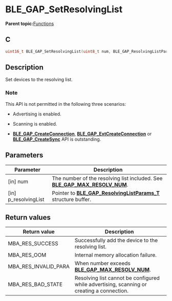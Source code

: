 # BLE\_GAP\_SetResolvingList

**Parent topic:**[Functions](GUID-D235316A-5434-4ADA-AEF5-10D073D0126B.md)

## C

```c
uint16_t BLE_GAP_SetResolvingList(uint8_t num, BLE_GAP_ResolvingListParams_T *p_resolvingList);
```

## Description

Set devices to the resolving list.

### Note

This API is not permitted in the following three scenarios:

-   Advertising is enabled.

-   Scanning is enabled.

-   **[BLE\_GAP\_CreateConnection](GUID-9630891B-6917-4AF0-86FF-6B7B106D524D.md)**, **[BLE\_GAP\_ExtCreateConnection](GUID-8142484B-2E7A-4BBC-9F11-32CE0D179C21.md)** or **[BLE\_GAP\_CreateSync](GUID-8680FA51-B717-4A7D-A1E9-05B7B54B3DB9.md)** API is outstanding.


## Parameters

|Parameter|Description|
|---------|-----------|
|\[in\] num|The number of the resolving list included. See **[BLE\_GAP\_MAX\_RESOLV\_NUM](GUID-31369F94-8A83-4482-AE19-47E48D961CE5.md)**.|
|\[in\] p\_resolvingList|Pointer to **[BLE\_GAP\_ResolvingListParams\_T](GUID-E3210C26-2A7D-47E2-9822-3CA93B7A2984.md)** structure buffer.|

## Return values

|Return value|Description|
|------------|-----------|
|MBA\_RES\_SUCCESS|Successfully add the device to the resolving list.|
|MBA\_RES\_OOM|Internal memory allocation failure.|
|MBA\_RES\_INVALID\_PARA|When number exceeds **[BLE\_GAP\_MAX\_RESOLV\_NUM](GUID-31369F94-8A83-4482-AE19-47E48D961CE5.md)**.|
|MBA\_RES\_BAD\_STATE|Resolving list cannot be configured while advertising, scanning or creating a connection.|

